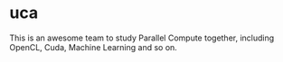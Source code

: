 # uca

This is an awesome team to study Parallel Compute together, including OpenCL, Cuda, Machine Learning and so on.
